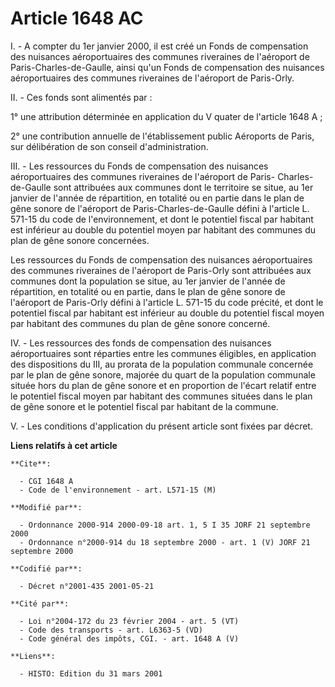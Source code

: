 # Article 1648 AC

I. - A compter du 1er janvier 2000, il est créé un Fonds de compensation des nuisances aéroportuaires des communes riveraines
de l'aéroport de Paris-Charles-de-Gaulle, ainsi qu'un Fonds de compensation des nuisances aéroportuaires des communes
riveraines de l'aéroport de Paris-Orly.

II. - Ces fonds sont alimentés par :

1° une attribution déterminée en application du V quater de l'article 1648 A ;

2° une contribution annuelle de l'établissement public Aéroports de Paris, sur délibération de son conseil d'administration.

III. - Les ressources du Fonds de compensation des nuisances aéroportuaires des communes riveraines de l'aéroport de Paris-
Charles-de-Gaulle sont attribuées aux communes dont le territoire se situe, au 1er janvier de l'année de répartition, en
totalité ou en partie dans le plan de gêne sonore de l'aéroport de Paris-Charles-de-Gaulle défini à l'article L. 571-15 du
code de l'environnement, et dont le potentiel fiscal par habitant est inférieur au double du potentiel moyen par habitant des
communes du plan de gêne sonore concernées.

Les ressources du Fonds de compensation des nuisances aéroportuaires des communes riveraines de l'aéroport de Paris-Orly sont
attribuées aux communes dont la population se situe, au 1er janvier de l'année de répartition, en totalité ou en partie, dans
le plan de gêne sonore de l'aéroport de Paris-Orly défini à l'article L. 571-15 du code précité, et dont le potentiel fiscal
par habitant est inférieur au double du potentiel fiscal moyen par habitant des communes du plan de gêne sonore concerné.

IV. - Les ressources des fonds de compensation des nuisances aéroportuaires sont réparties entre les communes éligibles, en
application des dispositions du III, au prorata de la population communale concernée par le plan de gêne sonore, majorée du
quart de la population communale située hors du plan de gêne sonore et en proportion de l'écart relatif entre le potentiel
fiscal moyen par habitant des communes situées dans le plan de gêne sonore et le potentiel fiscal par habitant de la commune.

V. - Les conditions d'application du présent article sont fixées par décret.

**Liens relatifs à cet article**

	**Cite**:

	  - CGI 1648 A
	  - Code de l'environnement - art. L571-15 (M)

	**Modifié par**:

	  - Ordonnance 2000-914 2000-09-18 art. 1, 5 I 35 JORF 21 septembre 2000
	  - Ordonnance n°2000-914 du 18 septembre 2000 - art. 1 (V) JORF 21 septembre 2000

	**Codifié par**:

	  - Décret n°2001-435 2001-05-21

	**Cité par**:

	  - Loi n°2004-172 du 23 février 2004 - art. 5 (VT)
	  - Code des transports - art. L6363-5 (VD)
	  - Code général des impôts, CGI. - art. 1648 A (V)

	**Liens**:

	  - HISTO: Edition du 31 mars 2001
